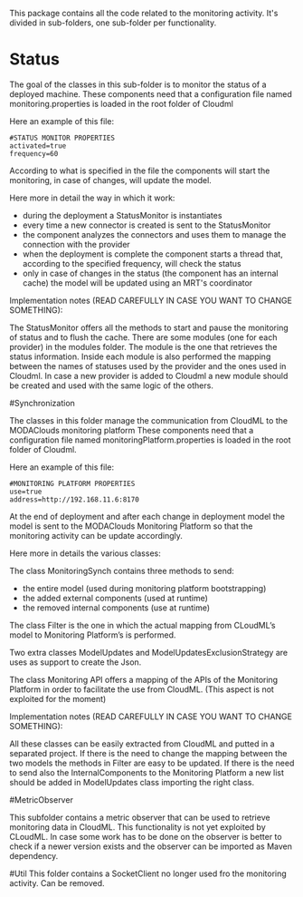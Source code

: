This package contains all the code related to the monitoring activity. It's divided in sub-folders, one sub-folder per functionality.

# Status
The goal of the classes in this sub-folder is to monitor the status of a deployed machine.
These components need that a configuration file named monitoring.properties is loaded in the root folder of Cloudml

Here an example of this file:
```
#STATUS MONITOR PROPERTIES
activated=true 
frequency=60
```
According to what is specified in the file the components will start the monitoring, in case of changes, will update the model.

Here more in detail the way in which it work:
- during the deployment a StatusMonitor is instantiates
- every time a new connector is created is sent to the StatusMonitor 
- the component analyzes the connectors and uses them to manage the connection with the provider
- when the deployment is complete the component starts a thread that, according to the specified frequency, will check the status
- only in case of changes in the status (the component has an internal cache) the model will be updated using an MRT's coordinator

Implementation notes (READ CAREFULLY IN CASE YOU WANT TO CHANGE SOMETHING):

The StatusMonitor offers all the methods to start and pause the monitoring of status and to flush the cache. 
There are some modules (one for each provider) in the modules folder. The module is the one that retrieves the status information.
Inside each module is also performed the mapping between the names of statuses used by the provider and the ones used in Cloudml.
In case a new provider is added to Cloudml a new module should be created and used with the same logic of the others.

#Synchronization

The classes in this folder manage the communication from CloudML to the MODAClouds monitoring platform
These components need that a configuration file named monitoringPlatform.properties is loaded in the root folder of Cloudml.

Here an example of this file:
```
#MONITORING PLATFORM PROPERTIES
use=true
address=http://192.168.11.6:8170
```
At the end of deployment and after each change in deployment model the model is sent to the MODAClouds Monitoring Platform so that the monitoring activity can be update accordingly.

Here more in details the various classes:

The class MonitoringSynch contains three methods to send:
- the entire model (used during monitoring platform bootstrapping)
- the added external components (used at runtime)
- the removed internal components (use at runtime)

The class Filter is the one in which the actual mapping from CLoudML’s model to Monitoring Platform’s is performed.

Two extra classes ModelUpdates and ModelUpdatesExclusionStrategy are uses as support to create the Json.

The class Monitoring API offers a mapping of the APIs of the Monitoring Platform in order to facilitate the use from CloudML. (This aspect is not exploited for the moment)

Implementation notes (READ CAREFULLY IN CASE YOU WANT TO CHANGE SOMETHING):

All these classes can be easily extracted from CloudML and putted in a separated project.
If there is the need to change the mapping between the two models the methods in Filter are easy to be updated.
If there is the need to send also the InternalComponents to the Monitoring Platform a new list should be added in ModelUpdates class importing the right class.

#MetricObserver

This subfolder contains a metric observer that can be used to retrieve monitoring data in CloudML.
This functionality is not yet exploited by CLoudML. In case some work has to be done on the observer is better to check if a newer version exists and the observer can be imported as Maven dependency.

#Util
This folder contains a SocketClient no longer used fro the monitoring activity. Can be removed.


